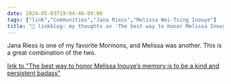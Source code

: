 ```yaml
---
date: 2024-05-03T19:04:48-04:00
tags: ["link","Communities","Jana Riess","Melissa Wei-Tsing Inouye"]
title: "🔗 linkblog: my thoughts on 'The best way to honor Melissa Inouye’s memory is to be a kind and persistent badass'"
---
```

Jana Riess is one of my favorite Mormons, and Melissa was another. This is a great combination of the two.

[link to "The best way to honor Melissa Inouye’s memory is to be a kind and persistent badass"](https://religionnews.com/2024/05/03/the-best-way-to-honor-melissa-inouyes-memory-is-by-being-a-kind-and-persistent-badass/)